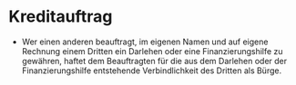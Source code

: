# Kreditauftrag

- Wer einen anderen beauftragt, im eigenen Namen und auf eigene Rechnung einem Dritten ein Darlehen oder eine Finanzierungshilfe zu gewähren, haftet dem Beauftragten für die aus dem Darlehen oder der Finanzierungshilfe entstehende Verbindlichkeit des Dritten als Bürge.

